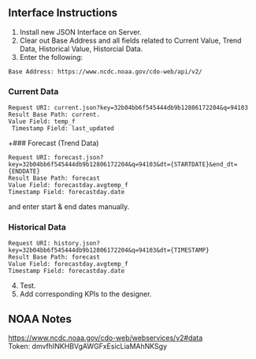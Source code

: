  ## Interface Instructions
 
 1. Install new JSON Interface on Server.</br>
 2. Clear out Base Address and all fields related to Current Value, Trend Data, Historical Value, Historcial Data.</br>
 3. Enter the following:</br>
 ```
 Base Address: https://www.ncdc.noaa.gov/cdo-web/api/v2/
 ```
 
 ### Current Data
 ```
 Request URI: current.json?key=32b04bb6f545444db9b12806172204&q=94103
 Result Base Path: current.
 Value Field: temp_f
  Timestamp Field: last_updated
  ```
  
 +### Forecast (Trend Data)
 ```
 Request URI: forecast.json?key=32b04bb6f545444db9b12806172204&q=94103&dt={STARTDATE}&end_dt={ENDDATE}
 Result Base Path: forecast
 Value Field: forecastday.avgtemp_f
 Timestamp Field: forecastday.date
 ```
 and enter start & end dates manually.
 ### Historical Data
 ```
 Request URI: history.json?key=32b04bb6f545444db9b12806172204&q=94103&dt={TIMESTAMP}
 Result Base Path: forecast
 Value Field: forecastday.avgtemp_f
 Timestamp Field: forecastday.date
 ```
 
 4. Test.
 5. Add corresponding KPIs to the designer.
 
## NOAA Notes
https://www.ncdc.noaa.gov/cdo-web/webservices/v2#data
</br>Token:	dmvfhINKHBVgAWGFxEsicLiaMAhNKSgy
